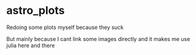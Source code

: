 # astro_plots
Redoing some plots myself because they suck

But mainly because I cant link some images directly and it makes me use julia here and there 
